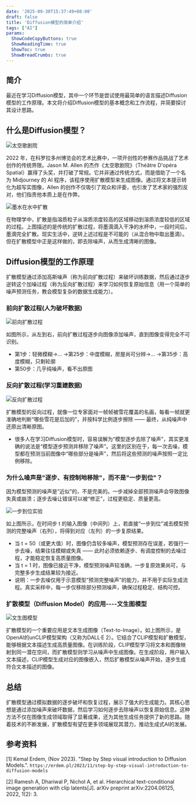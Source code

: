 ```yaml
---
date: '2025-09-30T15:37:49+08:00'
draft: false
title: 'Diffusion模型的简单介绍'
tags: ["AI"]
params:
  ShowCodeCopyButtons: true
  ShowReadingTime: true
  ShowToc: true
  ShowBreadCrumbs: true
---
```


## 简介

最近在学习Diffusion模型，其中一个环节是尝试使用最简单的语言描述Diffusion模型的工作原理。本文将介绍Diffusion模型的基本概念和工作流程，并简要探讨其设计思路。

## 什么是Diffusion模型？

![太空歌剧院](images/Théâtre%20D'opéra%20Spatial.png#center "太空歌剧院")

2022 年，在科罗拉多州博览会的艺术比赛中，一项开创性的参赛作品挑战了艺术创作的传统界限。Jason M. Allen 的杰作《太空歌剧院》（Théâtre D'opéra Spatial）赢得了头奖，并打破了常规。它并非通过传统方式，而是借助了一个名为 Midjourney 的 AI 程序，该程序使用扩散模型来生成图像。通过将文本提示转化为超写实图像，Allen 的创作不仅吸引了观众和评委，也引发了艺术家的强烈反对，他们指责他本质上是在作弊。

![墨水在水中扩散](images/ink_diffusion_in_water.jpg#center "墨水在水中扩散")

在物理学中，扩散是指溶质粒子从溶质浓度较高的区域移动到溶质浓度较低的区域的过程。上图描述的是传统的扩散过程，将墨滴滴入干净的水杯中，一段时间后，墨滴完全扩散。现实生活中，逆转上述过程是不可能的（从混合物中取出墨滴）。但在扩散模型中正是这样做的，即去除噪声，从而生成清晰的图像。

## Diffusion模型的工作原理

扩散模型通过添加高斯噪声（称为前向扩散过程）来破坏训练数据，然后通过逐步逆转这个加噪过程（称为反向扩散过程）来学习如何恢复原始信息（用一个简单的噪声预测任务，教会模型复杂的数据生成能力）。

### 前向扩散过程(人为破坏数据)

![前向扩散过程](images/foward_diffusion.jpg#center "前向扩散过程")

如图所示，从左到右，前向扩散过程逐步向图像添加噪声，直到图像变得完全不可识别。

- 第1步：轻微模糊→… →第25步：中度模糊，房屋尚可分辨→… →第35步：高度模糊，只剩轮廓
- 第50步：几乎纯噪声，看不出原图

### 反向扩散过程(学习重建数据)

![反向扩散过程](images/reverse_diffusion.png#center "反向扩散过程")

扩散模型的反向过程，就像一位专家面对一帧帧被雪花覆盖的名画，每看一帧就更准确地判断“哪些雪花是后加的”，并按科学比例逐步擦除 —— 最终，从纯噪声中还原出清晰原图。

- 很多人在学习Diffusion模型时，容易误解为“模型逐步去除了噪声”，其实更准确的说法是“模型逐步预测并移除了噪声”。这里的区别在于，每一次去噪，模型都在预测当前图像中“哪些部分是噪声”，然后将这些预测的噪声按照一定比例移除。

### 为什么噪声是"逐步、有控制地移除"，而不是"一步到位"？

因为模型预测的噪声是“近似”的，不是完美的。一步减掉全部预测噪声会导致图像失真或崩溃；逐步去噪让错误可以被“修正”，过程更稳定、质量更高。

![一步到位实验](images/why_not_one_step.png#center "一步到位实验")

如上图所示，在时间步 t 的输入图像（中间列）上，若直接“一步到位”减去模型预测的完整噪声（右列），将得到对应（左列）的一步复原结果。

- 当 t = 50（或更大值）时，图像仍含较多噪声，模型预测存在误差，若强行一步去噪，结果往往模糊或失真 —— 此时必须依赖逐步、有调度控制的去噪过程，才能稳定恢复高质量图像。
- 当 t = 1 时，图像已接近干净，模型预测噪声较准确，一步复原效果尚可，与完整多步生成结果较为接近。
- 说明：一步去噪仅用于示意模型“预测完整噪声”的能力，并不用于实际生成流程。真实采样中，每一步仅移除部分预测噪声，确保过程稳定、结构可控。

### 扩散模型（Diffusion Model）的应用----文生图模型

![文生图模型](images/unCLIP.png#center "文生图模型")

扩散模型的一个重要应用是文本生成图像（Text-to-Image）。如上图所示，是OpenAI的unCLIP模型架构（又称为DALL·E 2）。它结合了CLIP模型和扩散模型，能够根据文本描述生成高质量图像。在训练阶段，CLIP模型学习将文本和图像映射到同一潜在空间，而扩散模型则学习从噪声中生成图像。在生成阶段，用户输入文本描述，CLIP模型生成对应的图像嵌入，然后扩散模型从噪声开始，逐步生成符合文本描述的图像。

## 总结

扩散模型通过模拟数据的逐步破坏和恢复过程，展示了强大的生成能力。其核心思想是通过添加噪声来破坏数据，然后学习如何逐步去除噪声以恢复原始信息。这种方法不仅在图像生成领域取得了显著成果，还为其他生成任务提供了新的思路。随着技术的不断发展，扩散模型有望在更多领域展现其潜力，推动生成式AI的发展。

## 参考资料

[1] Kemal Erdem, (Nov 2023). "Step by Step visual introduction to Diffusion Models.". `https://erdem.pl/2023/11/step-by-step-visual-introduction-to-diffusion-models`

[2] Ramesh A, Dhariwal P, Nichol A, et al. Hierarchical text-conditional image generation with clip latents[J]. arXiv preprint arXiv:2204.06125, 2022, 1(2): 3.
